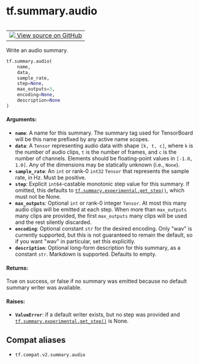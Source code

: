 <div itemscope itemtype="http://developers.google.com/ReferenceObject">
<meta itemprop="name" content="tf.summary.audio" />
<meta itemprop="path" content="Stable" />
</div>

# tf.summary.audio

<!-- Insert buttons and diff -->

<table class="tfo-notebook-buttons tfo-api" align="left">

<td>
  <a target="_blank" href="https://github.com/tensorflow/tensorboard/tree/master/tensorboard/plugins/audio/summary_v2.py">
    <img src="https://www.tensorflow.org/images/GitHub-Mark-32px.png" />
    View source on GitHub
  </a>
</td></table>



Write an audio summary.

``` python
tf.summary.audio(
    name,
    data,
    sample_rate,
    step=None,
    max_outputs=3,
    encoding=None,
    description=None
)
```



<!-- Placeholder for "Used in" -->


#### Arguments:


* <b>`name`</b>: A name for this summary. The summary tag used for TensorBoard will
  be this name prefixed by any active name scopes.
* <b>`data`</b>: A `Tensor` representing audio data with shape `[k, t, c]`,
  where `k` is the number of audio clips, `t` is the number of
  frames, and `c` is the number of channels. Elements should be
  floating-point values in `[-1.0, 1.0]`. Any of the dimensions may
  be statically unknown (i.e., `None`).
* <b>`sample_rate`</b>: An `int` or rank-0 `int32` `Tensor` that represents the
  sample rate, in Hz. Must be positive.
* <b>`step`</b>: Explicit `int64`-castable monotonic step value for this summary. If
  omitted, this defaults to <a href="../../tf/summary/experimental/get_step.md"><code>tf.summary.experimental.get_step()</code></a>, which must
  not be None.
* <b>`max_outputs`</b>: Optional `int` or rank-0 integer `Tensor`. At most this
  many audio clips will be emitted at each step. When more than
  `max_outputs` many clips are provided, the first `max_outputs`
  many clips will be used and the rest silently discarded.
* <b>`encoding`</b>: Optional constant `str` for the desired encoding. Only "wav"
  is currently supported, but this is not guaranteed to remain the
  default, so if you want "wav" in particular, set this explicitly.
* <b>`description`</b>: Optional long-form description for this summary, as a
  constant `str`. Markdown is supported. Defaults to empty.


#### Returns:

True on success, or false if no summary was emitted because no default
summary writer was available.



#### Raises:


* <b>`ValueError`</b>: if a default writer exists, but no step was provided and
  <a href="../../tf/summary/experimental/get_step.md"><code>tf.summary.experimental.get_step()</code></a> is None.

## Compat aliases

* `tf.compat.v2.summary.audio`

